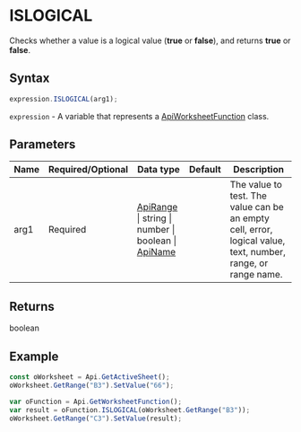 # ISLOGICAL

Checks whether a value is a logical value (**true** or **false**), and returns **true** or **false**.

## Syntax

```javascript
expression.ISLOGICAL(arg1);
```

`expression` - A variable that represents a [ApiWorksheetFunction](../ApiWorksheetFunction.md) class.

## Parameters

| **Name** | **Required/Optional** | **Data type** | **Default** | **Description** |
| ------------- | ------------- | ------------- | ------------- | ------------- |
| arg1 | Required | [ApiRange](../../ApiRange/ApiRange.md) \| string \| number \| boolean \| [ApiName](../../ApiName/ApiName.md) |  | The value to test. The value can be an empty cell, error, logical value, text, number, range, or range name. |

## Returns

boolean

## Example



```javascript editor-xlsx
const oWorksheet = Api.GetActiveSheet();
oWorksheet.GetRange("B3").SetValue("66");

var oFunction = Api.GetWorksheetFunction();
var result = oFunction.ISLOGICAL(oWorksheet.GetRange("B3"));
oWorksheet.GetRange("C3").SetValue(result);

```
